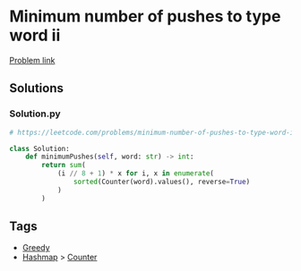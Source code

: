 # Minimum number of pushes to type word ii

[Problem link](https://leetcode.com/problems/minimum-number-of-pushes-to-type-word-ii/)

## Solutions


### Solution.py
```py
# https://leetcode.com/problems/minimum-number-of-pushes-to-type-word-ii/

class Solution:
    def minimumPushes(self, word: str) -> int:
        return sum(
            (i // 8 + 1) * x for i, x in enumerate(
                sorted(Counter(word).values(), reverse=True)
            )
        )
```
## Tags

* [Greedy](/Collections/greedy.md#greedy)
* [Hashmap](/Collections/hashmap.md#hashmap) > [Counter](/Collections/hashmap.md#counter)
